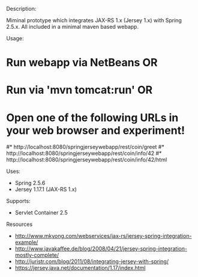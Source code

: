 Description:

Miminal prototype which integrates JAX-RS 1.x (Jersey 1.x) with Spring 2.5.x. All
included in a minimal maven based webapp.

Usage:
# Run webapp via NetBeans OR
# Run via 'mvn tomcat:run' OR
# Open one of the following URLs in your web browser and experiment!
#* http://localhost:8080/springjerseywebapp/rest/coin/greet
#* http://localhost:8080/springjerseywebapp/rest/coin/info/42
#* http://localhost:8080/springjerseywebapp/rest/coin/info/42/html

Uses:
* Spring 2.5.6
* Jersey 1.17.1 (JAX-RS 1.x)

Supports:
* Servlet Container 2.5

Resources
* http://www.mkyong.com/webservices/jax-rs/jersey-spring-integration-example/
* http://www.javakaffee.de/blog/2008/04/21/jersey-spring-integration-mostly-complete/
* http://juristr.com/blog/2011/08/integrating-jersey-with-spring/
* https://jersey.java.net/documentation/1.17/index.html